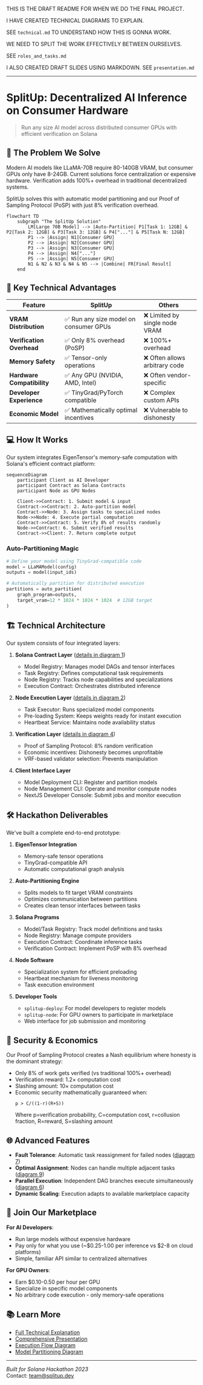 THIS IS THE DRAFT README FOR WHEN WE DO THE FINAL PROJECT.

I HAVE CREATED TECHNICAL DIAGRAMS TO EXPLAIN.

SEE `technical.md` TO UNDERSTAND HOW THIS IS GONNA WORK.

WE NEED TO SPLIT THE WORK EFFECTIVELY BETWEEN OURSELVES.

SEE `roles_and_tasks.md`

I ALSO CREATED DRAFT SLIDES USING MARKDOWN. SEE `presentation.md`

---

# SplitUp: Decentralized AI Inference on Consumer Hardware

> Run any size AI model across distributed consumer GPUs with efficient verification on Solana

## 🚀 The Problem We Solve

Modern AI models like LLaMA-70B require 80-140GB VRAM, but consumer GPUs only have 8-24GB. Current solutions force centralization or expensive hardware. Verification adds 100%+ overhead in traditional decentralized systems.

SplitUp solves this with automatic model partitioning and our Proof of Sampling Protocol (PoSP) with just 8% verification overhead.

```mermaid
flowchart TD
    subgraph "The SplitUp Solution"
        LM[Large 70B Model] --> |Auto-Partition| P1[Task 1: 12GB] & P2[Task 2: 12GB] & P3[Task 3: 12GB] & P4["..."] & P5[Task N: 12GB]
        P1 --> |Assign| N1[Consumer GPU]
        P2 --> |Assign| N2[Consumer GPU]
        P3 --> |Assign| N3[Consumer GPU]
        P4 --> |Assign| N4["..."]
        P5 --> |Assign| N5[Consumer GPU]
        N1 & N2 & N3 & N4 & N5 --> |Combine| FR[Final Result]
    end
```

## 🔑 Key Technical Advantages

| Feature                    | SplitUp                                | Others                         |
| -------------------------- | -------------------------------------- | ------------------------------ |
| **VRAM Distribution**      | ✅ Run any size model on consumer GPUs | ❌ Limited by single node VRAM |
| **Verification Overhead**  | ✅ Only 8% overhead (PoSP)             | ❌ 100%+ overhead              |
| **Memory Safety**          | ✅ Tensor-only operations              | ❌ Often allows arbitrary code |
| **Hardware Compatibility** | ✅ Any GPU (NVIDIA, AMD, Intel)        | ❌ Often vendor-specific       |
| **Developer Experience**   | ✅ TinyGrad/PyTorch compatible         | ❌ Complex custom APIs         |
| **Economic Model**         | ✅ Mathematically optimal incentives   | ❌ Vulnerable to dishonesty    |

## 💻 How It Works

Our system integrates EigenTensor's memory-safe computation with Solana's efficient contract platform:

```mermaid
sequenceDiagram
    participant Client as AI Developer
    participant Contract as Solana Contracts
    participant Node as GPU Nodes

    Client->>Contract: 1. Submit model & input
    Contract->>Contract: 2. Auto-partition model
    Contract->>Node: 3. Assign tasks to specialized nodes
    Node->>Node: 4. Execute partial computation
    Contract->>Contract: 5. Verify 8% of results randomly
    Node->>Contract: 6. Submit verified results
    Contract->>Client: 7. Return complete output
```

### Auto-Partitioning Magic

```python
# Define your model using TinyGrad-compatible code
model = LLaMAModel(config)
outputs = model(input_ids)

# Automatically partition for distributed execution
partitions = auto_partition(
    graph_program=outputs,
    target_vram=12 * 1024 * 1024 * 1024  # 12GB target
)
```

## 🏗️ Technical Architecture

Our system consists of four integrated layers:

1. **Solana Contract Layer** ([details in diagram 1](diagrams/1_deployment.md))

   - Model Registry: Manages model DAGs and tensor interfaces
   - Task Registry: Defines computational task requirements
   - Node Registry: Tracks node capabilities and specializations
   - Execution Contract: Orchestrates distributed inference

2. **Node Execution Layer** ([details in diagram 2](diagrams/2_node-configuration.md))

   - Task Executor: Runs specialized model components
   - Pre-loading System: Keeps weights ready for instant execution
   - Heartbeat Service: Maintains node availability status

3. **Verification Layer** ([details in diagram 4](diagrams/4-PoSP.md))

   - Proof of Sampling Protocol: 8% random verification
   - Economic incentives: Dishonesty becomes unprofitable
   - VRF-based validator selection: Prevents manipulation

4. **Client Interface Layer**
   - Model Deployment CLI: Register and partition models
   - Node Management CLI: Operate and monitor compute nodes
   - NextJS Developer Console: Submit jobs and monitor execution

## 🛠️ Hackathon Deliverables

We've built a complete end-to-end prototype:

1. **EigenTensor Integration**

   - Memory-safe tensor operations
   - TinyGrad-compatible API
   - Automatic computational graph analysis

2. **Auto-Partitioning Engine**

   - Splits models to fit target VRAM constraints
   - Optimizes communication between partitions
   - Creates clean tensor interfaces between tasks

3. **Solana Programs**

   - Model/Task Registry: Track model definitions and tasks
   - Node Registry: Manage compute providers
   - Execution Contract: Coordinate inference tasks
   - Verification Contract: Implement PoSP with 8% overhead

4. **Node Software**

   - Specialization system for efficient preloading
   - Heartbeat mechanism for liveness monitoring
   - Task execution environment

5. **Developer Tools**
   - `splitup-deploy`: For model developers to register models
   - `splitup-node`: For GPU owners to participate in marketplace
   - Web interface for job submission and monitoring

## 🔐 Security & Economics

Our Proof of Sampling Protocol creates a Nash equilibrium where honesty is the dominant strategy:

- Only 8% of work gets verified (vs traditional 100%+ overhead)
- Verification reward: 1.2× computation cost
- Slashing amount: 10× computation cost
- Economic security mathematically guaranteed when:
  ```
  p > C/((1-r)(R+S))
  ```
  Where p=verification probability, C=computation cost, r=collusion fraction, R=reward, S=slashing amount

## 🌐 Advanced Features

- **Fault Tolerance**: Automatic task reassignment for failed nodes ([diagram 7](diagrams/7.md))
- **Optimal Assignment**: Nodes can handle multiple adjacent tasks ([diagram 9](diagrams/9.md))
- **Parallel Execution**: Independent DAG branches execute simultaneously ([diagram 6](diagrams/6.md))
- **Dynamic Scaling**: Execution adapts to available marketplace capacity

## 👥 Join Our Marketplace

**For AI Developers**:

- Run large models without expensive hardware
- Pay only for what you use (~$0.25-1.00 per inference vs $2-8 on cloud platforms)
- Simple, familiar API similar to centralized alternatives

**For GPU Owners**:

- Earn $0.10-0.50 per hour per GPU
- Specialize in specific model components
- No arbitrary code execution - only memory-safe operations

## 📚 Learn More

- [Full Technical Explanation](technical.md)
- [Comprehensive Presentation](presentation.md)
- [Execution Flow Diagram](diagrams/3.md)
- [Model Partitioning Diagram](diagrams/1.md)

---

_Built for Solana Hackathon 2023_  
Contact: team@splitup.dev
